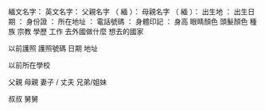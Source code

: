 緬文名字：
英文名字：
父親名字 （ 緬 ）：
母親名字 （ 緬 ）：
出生地                 ：
出生日期             ：
身份證                ：
所在地址            ：
電話號碼            ：
身體印記            ：
身高
眼睛顏色
頭髮顏色
種族
宗教
學歷
工作
去外國做什麼
想去的國家

以前護照
	護照號碼
	日期
	地址

以前所在學校

父親
母親
妻子 / 丈夫
兄弟/姐妹

叔叔
舅舅


